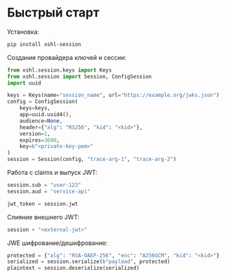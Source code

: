 # Быстрый старт

Установка:

```bash
pip install xshl-session
```

Создание провайдера ключей и сессии:

```python
from xshl.session.keys import Keys
from xshl.session import Session, ConfigSession
import uuid

keys = Keys(name="session_name", url="https://example.org/jwks.json")
config = ConfigSession(
    keys=keys,
    app=uuid.uuid4(),
    audience=None,
    header={"alg": "RS256", "kid": "<kid>"},
    version=1,
    expires=3600,
    key=b"<private-key-pem>"
)
session = Session(config, "trace-arg-1", "trace-arg-2")
```

Работа с claims и выпуск JWT:

```python
session.sub = "user-123"
session.aud = "service-api"

jwt_token = session.jwt
```

Слияние внешнего JWT:

```python
session + "<external-jwt>"
```

JWE шифрование/дешифрование:

```python
protected = {"alg": "RSA-OAEP-256", "enc": "A256GCM", "kid": "<kid>"}
serialized = session.serialize(b"payload", protected)
plaintext = session.deserialize(serialized)
```
